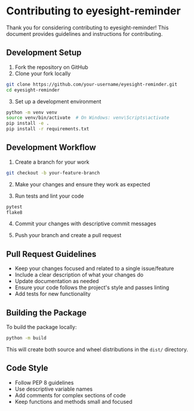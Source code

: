 # Contributing to eyesight-reminder

Thank you for considering contributing to eyesight-reminder! This document provides guidelines and instructions for contributing.

## Development Setup

1. Fork the repository on GitHub
2. Clone your fork locally
```bash
git clone https://github.com/your-username/eyesight-reminder.git
cd eyesight-reminder
```

3. Set up a development environment
```bash
python -m venv venv
source venv/bin/activate  # On Windows: venv\Scripts\activate
pip install -e .
pip install -r requirements.txt
```

## Development Workflow

1. Create a branch for your work
```bash
git checkout -b your-feature-branch
```

2. Make your changes and ensure they work as expected

3. Run tests and lint your code
```bash
pytest
flake8
```

4. Commit your changes with descriptive commit messages

5. Push your branch and create a pull request

## Pull Request Guidelines

- Keep your changes focused and related to a single issue/feature
- Include a clear description of what your changes do
- Update documentation as needed
- Ensure your code follows the project's style and passes linting
- Add tests for new functionality

## Building the Package

To build the package locally:

```bash
python -m build
```

This will create both source and wheel distributions in the `dist/` directory.

## Code Style

- Follow PEP 8 guidelines
- Use descriptive variable names
- Add comments for complex sections of code
- Keep functions and methods small and focused